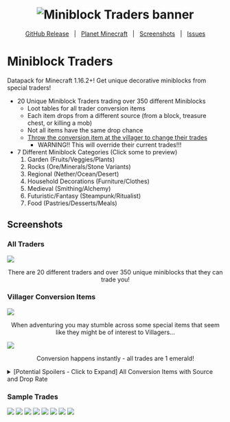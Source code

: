 <h1 id="topBanner"align="center">
  <img src=".github\resources\GitHubMiniblockTradersBanner.png" alt="Miniblock Traders banner" />
</h1>

<div align="center">

[GitHub Release][release]&nbsp;&nbsp;&nbsp;|&nbsp;&nbsp;&nbsp;[Planet Minecraft][planetminecraft]&nbsp;&nbsp;&nbsp;|&nbsp;&nbsp;&nbsp;[Screenshots](#screenshots)&nbsp;&nbsp;&nbsp;|&nbsp;&nbsp;&nbsp;[Issues][issues]

</div>
<h1>Miniblock Traders</h1>
Datapack for Minecraft 1.16.2+! Get unique decorative miniblocks from special traders!<br>

- 20 Unique Miniblock Traders trading over 350 different Miniblocks
   - Loot tables for all trader conversion items
    - Each item drops from a different source (from a block, treasure chest, or killing a mob)
    - Not all items have the same drop chance
    - [Throw the conversion item at the villager to change their trades](https://gyazo.com/73013fe4dc6a5d0042a4ca1019ec43b1)
      - WARNING!! This will override their current trades!!!
- 7 Different Miniblock Categories (Click some to preview)
   1. Garden (Fruits/Veggies/Plants)
   2. Rocks (Ore/Minerals/Stone Variants)
   3. Regional (Nether/Ocean/Desert)
   4. Household Decorations (Furniture/Clothes)
   5. Medieval (Smithing/Alchemy)
   6. Futuristic/Fantasy (Steampunk/Ritualist)
   7. Food (Pastries/Desserts/Meals)


<h2 id="screenshots">Screenshots</h2>

<h3>All Traders</h3>
<img src=".github\resources\VillagersList.png">
<p align="center">There are 20 different traders and over 350 unique miniblocks that they can trade you!</p>

<h3>Villager Conversion Items</h3>
<img src=".github\resources\SpecialItem.PNG">
<p align="center">When adventuring you may stumble across some special items that seem like they might be of interest to Villagers... </p>

<img src=".github\resources\Converting.gif">
<p align="center">Conversion happens instantly - all trades are 1 emerald!</p>

<details>
    <summary>
      [Potential Spoilers - Click to Expand] All Conversion Items with Source and Drop Rate
    </summary>
      1. Pomologist - Enchanted Red Delicious (1/512 from oak leaves)<br>
      2. Olericulturist - Overgrown Carrot (1/512 from harvesting carrots)<br>
      3. Horticulturist - Fragrant Flower (1/4 from Pillager Outpost chests)<br>
      4. Arboriculturalist - Cultivated Sapling (1/512 from spruce leaves)<br>
      5. Mineralogist - 24-Karat Gold (1/5 from Spawner Dungeon chests)<br>
      6. Petrologist - Unusually Dense Rock (1/24 from Abandoned Mineshaft chests)<br>
      7. Netherographer - Sparkling Blaze Powder (1/4 from Ruined Portal chests)<br>
      8. Oceanographer - Ancient Shell (1/4 from Big Underwater Ruin chests)<br>
      9. Eremologist - Budding Cactus (1/24 from Desert Pyramid chests)<br>
      10. Furnisher - Endless Bookshelf (1/4 from Stronghold Library chests)<br>
      11. Steampunker - Forgotten Scrap Metal (1/16 chance when fishing up a Treasure)<br>
      12. Engineer - Radiating Redstone (1/256 from mining redstone ore)<br>
      13. Alchemist - Crystal Phial (1/64 drop from Witches)<br>
      14. Sculptor - Sculpting Clay (1/512 from harvesting clay)<br>
      15. Tailor - Fine Thread (1/128 drop from Spiders (not Cave Spiders))<br>
      16. Beekeeper - Prismatic Honeycomb (1/5 from Jungle Temple chests)<br>
      17. Blacksmith - Mastercrafted Iron (1/512 drop from Iron Golems)<br>
      18. Ritualist - Book of Rituals (1/16 drop from Vexes)<br>
      19. Baker - Shimmering Wheat (1/512 from harvesting wheat)<br>
      20. Chef - Wagyu Beef (1/128 drop from Cows)
</details>

<h3>Sample Trades</h3>
<img src=".github\resources\Arborculturalist.PNG">
<img src=".github\resources\Chef.PNG">
<img src=".github\resources\Horticulturist.PNG">
<img src=".github\resources\Netherographer.PNG">
<img src=".github\resources\Oceanographer.PNG">
<img src=".github\resources\Pomologist.PNG">
<img src=".github\resources\Ritualist.PNG">
<img src=".github\resources\Steampunker.PNG">


[release]:https://github.com/maxheyn/miniblock_traders/releases/latest "Latest Release (external link)"
[issues]:https://github.com/maxheyn/miniblock_traders/issues "Issues (external link)"
[planetminecraft]: https://www.planetminecraft.com/data-pack/miniblock-traders/ "Planet Minecraft Webpage (external link)"
